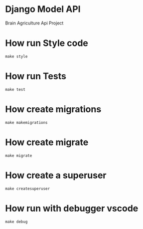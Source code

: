 # Django Model API
Brain Agriculture Api Project


# How run Style code
`make style`

# How run Tests
`make test`

# How create migrations
`make makemigrations`

# How create migrate
`make migrate`

# How create a superuser
`make createsuperuser`

# How run with debugger vscode
`make debug`
